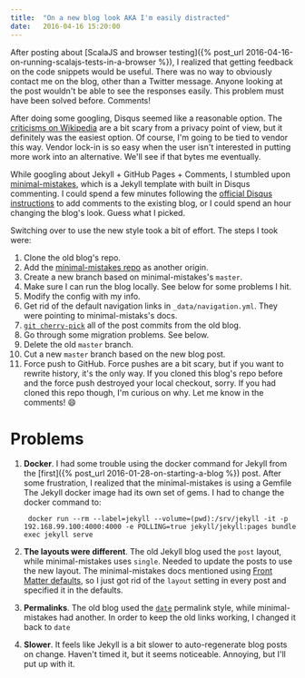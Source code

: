 ```yaml
---
title:  "On a new blog look AKA I'm easily distracted"
date:   2016-04-16 15:20:00
---
```


After posting about [ScalaJS and browser testing]({% post_url 2016-04-16-on-running-scalajs-tests-in-a-browser %}), I realized that getting feedback on the code snippets would be useful. There was no way to obviously contact me on the blog, other than a Twitter message. Anyone looking at the post wouldn't be able to see the responses easily. This problem must have been solved before. Comments!

After doing some googling, Disqus seemed like a reasonable option. The [criticisms on Wikipedia](https://en.wikipedia.org/wiki/Disqus#Criticism_and_privacy_concerns) are a bit scary from a privacy point of view, but it definitely was the easiest option. Of course, I'm going to be tied to vendor this way. Vendor lock-in is so easy when the user isn't interested in putting more work into an alternative.  We'll see if that bytes me eventually.

While googling about Jekyll + GitHub Pages + Comments, I stumbled upon [minimal-mistakes](https://mmistakes.github.io/minimal-mistakes/), which is a Jekyll template with built in Disqus commenting. I could spend a few minutes following the [official Disqus instructions](https://help.disqus.com/customer/portal/articles/472138-jekyll-installation-instructions) to add comments to the existing blog, or I could spend an hour changing the blog's look. Guess what I picked.

Switching over to use the new style took a bit of effort. The steps I took were:

1. Clone the old blog's repo.
2. Add the [minimal-mistakes repo](https://github.com/mmistakes/minimal-mistakes) as another origin.
3. Create a new branch based on minimal-mistakes's `master`.
4. Make sure I can run the blog locally. See below for some problems I hit.
5. Modify the config with my info.
6. Get rid of the default navigation links in `_data/navigation.yml`. They were pointing to  minimal-mistaks's docs.
7. [`git cherry-pick`](http://stackoverflow.com/questions/1670970/how-to-cherry-pick-multiple-commits) all of the post commits from the old blog.
8. Go through some migration problems. See below.
9. Delete the old `master` branch.
10. Cut a new `master` branch based on the new blog post.
11. Force push to GitHub. Force pushes are a bit scary, but if you want to rewrite history, it's the only way. If you cloned this blog's repo before and the force push destroyed your local checkout, sorry. If you had cloned this repo though, I'm curious on why. Let me know in the comments! :smile:

# Problems

1. **Docker**. I had some trouble using the docker command for Jekyll from the [first]({% post_url 2016-01-28-on-starting-a-blog %}) post. After some frustration, I realized that the minimal-mistakes is using a Gemfile The Jekyll docker image had its own set of gems. I had to change the docker command to:

        docker run --rm --label=jekyll --volume=(pwd):/srv/jekyll -it -p 192.168.99.100:4000:4000 -e POLLING=true jekyll/jekyll:pages bundle exec jekyll serve

2. **The layouts were different**. The old Jekyll blog used the `post` layout, while minimal-mistakes uses `single`. Needed to update the posts to use the new layout. The minimal-mistakes docs mentioned using [Front Matter defaults](https://jekyllrb.com/docs/configuration/#front-matter-defaults), so I just got rid of the `layout` setting in every post and specified it in the defaults.

3. **Permalinks**. The old blog used the [`date`](https://jekyllrb.com/docs/permalinks/) permalink style, while minimal-mistakes had another. In order to keep the old links working, I changed it back to `date`

4. **Slower**. It feels like Jekyll is a bit slower to auto-regenerate blog posts on change. Haven't timed it, but it seems noticeable. Annoying, but I'll put up with it.

